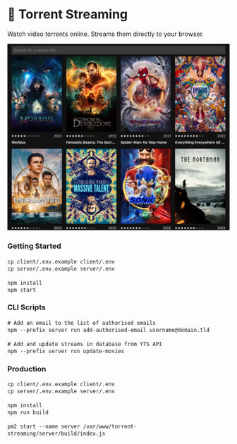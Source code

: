 # 🍿 Torrent Streaming

Watch video torrents online. Streams them directly to your browser.

![Preview](.github/misc/preview.jpg)

### Getting Started

```shell
cp client/.env.example client/.env
cp server/.env.example server/.env

npm install
npm start
```

### CLI Scripts

```shell
# Add an email to the list of authorised emails
npm --prefix server run add-authorised-email username@domain.tld

# Add and update streams in database from YTS API
npm --prefix server run update-movies
```

### Production

```shell
cp client/.env.example client/.env
cp server/.env.example server/.env

npm install
npm run build

pm2 start --name server /var/www/torrent-streaming/server/build/index.js
```
